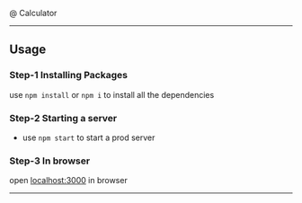 @ Calculator

----
## Usage

### Step-1 Installing Packages
use ```npm install``` or ```npm i``` to install all the dependencies

### Step-2 Starting a server

* use ```npm start``` to start a prod server


### Step-3 In browser
open [localhost:3000](http://localhost:3000/) in browser

----
